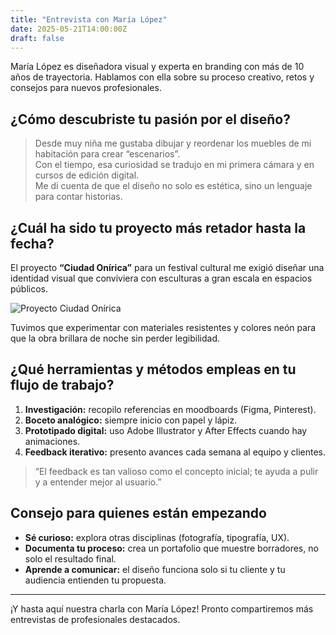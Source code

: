 ```yaml
---
title: "Entrevista con María López"
date: 2025-05-21T14:00:00Z
draft: false
---
```


María López es diseñadora visual y experta en branding con más de 10 años de trayectoria. Hablamos con ella sobre su proceso creativo, retos y consejos para nuevos profesionales.  
<!--more-->

## ¿Cómo descubriste tu pasión por el diseño?

> Desde muy niña me gustaba dibujar y reordenar los muebles de mi habitación para crear “escenarios”.  
> Con el tiempo, esa curiosidad se tradujo en mi primera cámara y en cursos de edición digital.  
> Me di cuenta de que el diseño no solo es estética, sino un lenguaje para contar historias.

## ¿Cuál ha sido tu proyecto más retador hasta la fecha?

El proyecto **“Ciudad Onírica”** para un festival cultural me exigió diseñar una identidad visual que conviviera con esculturas a gran escala en espacios públicos.  

![Proyecto Ciudad Onírica](/images/placeholder.svg)

Tuvimos que experimentar con materiales resistentes y colores neón para que la obra brillara de noche sin perder legibilidad.

## ¿Qué herramientas y métodos empleas en tu flujo de trabajo?

1. **Investigación:** recopilo referencias en moodboards (Figma, Pinterest).  
2. **Boceto analógico:** siempre inicio con papel y lápiz.  
3. **Prototipado digital:** uso Adobe Illustrator y After Effects cuando hay animaciones.  
4. **Feedback iterativo:** presento avances cada semana al equipo y clientes.

> “El feedback es tan valioso como el concepto inicial; te ayuda a pulir y a entender mejor al usuario.”

## Consejo para quienes están empezando

- **Sé curioso:** explora otras disciplinas (fotografía, tipografía, UX).  
- **Documenta tu proceso:** crea un portafolio que muestre borradores, no solo el resultado final.  
- **Aprende a comunicar:** el diseño funciona solo si tu cliente y tu audiencia entienden tu propuesta.

---

¡Y hasta aquí nuestra charla con María López! Pronto compartiremos más entrevistas de profesionales destacados.  
